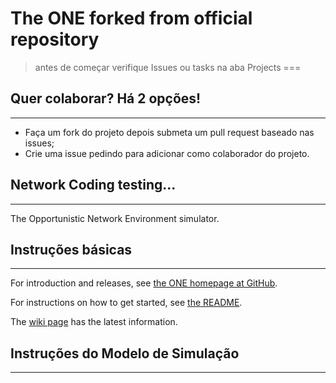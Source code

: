 # The ONE forked from official repository
> antes de começar verifique Issues ou tasks na aba Projects
===

## Quer colaborar? Há 2 opções!
---

- Faça um fork do projeto depois submeta um pull request baseado nas issues;
- Crie uma issue pedindo para adicionar como colaborador do projeto.

## Network Coding testing... 
---
The Opportunistic Network Environment simulator.

## Instruções básicas
---

For introduction and releases, see [the ONE homepage at GitHub](http://akeranen.github.io/the-one/).

For instructions on how to get started, see [the README](https://github.com/akeranen/the-one/wiki/README).

The [wiki page](https://github.com/akeranen/the-one/wiki) has the latest information.

## Instruções do Modelo de Simulação
---
